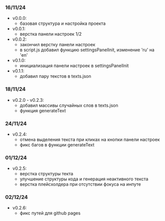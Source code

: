 ### 16/11/24

- v0.0.0:
  - базовая структура и настройка проекта
- v0.0.1:
  - верстка панели настроек 1/2
- v0.0.2:
  - закончил верстку панели настроек
  - в script.js добавил функцию settingsPanelInit, изменение 'ru' на 'en'
- v0.1.0:
  - инициализация панели настроек в settingsPanelInit
- v0.1.1:
  - добавил пару текстов в texts.json

### 18/11/24

- v0.2.0 - v0.2.3:
  - добавил массивы случайных слов в texts.json
  - функция generateText

### 24/11/24

- v0.2.4:
  - отмена выделения текста при кликах на кнопки панели настроек
  - фикс багов в функции generateText

### 01/12/24

- v0.2.5:
  - верстка структуры текта
  - улучшение структуры кода и генерация неактивного текста
  - верстка плейсхолдера при отсутствии фокуса на инпуте

### 02/12/24

- v0.2.6:
  - фикс путей для github pages

